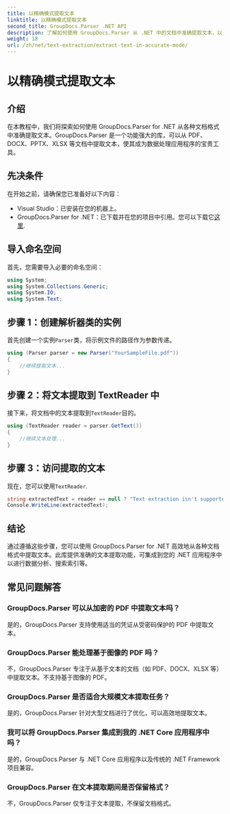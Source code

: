 ```yaml
---
title: 以精确模式提取文本
linktitle: 以精确模式提取文本
second_title: GroupDocs.Parser .NET API
description: 了解如何使用 GroupDocs.Parser 从 .NET 中的文档中准确提取文本，以实现无缝数据处理。
weight: 18
url: /zh/net/text-extraction/extract-text-in-accurate-mode/
---
```


# 以精确模式提取文本

## 介绍
在本教程中，我们将探索如何使用 GroupDocs.Parser for .NET 从各种文档格式中准确提取文本。GroupDocs.Parser 是一个功能强大的库，可以从 PDF、DOCX、PPTX、XLSX 等文档中提取文本，使其成为数据处理应用程序的宝贵工具。
## 先决条件
在开始之前，请确保您已准备好以下内容：
- Visual Studio：已安装在您的机器上。
-  GroupDocs.Parser for .NET：已下载并在您的项目中引用。您可以下载它[这里](https://releases.groupdocs.com/parser/net/).

## 导入命名空间
首先，您需要导入必要的命名空间：
```csharp
using System;
using System.Collections.Generic;
using System.IO;
using System.Text;
```
## 步骤 1：创建解析器类的实例
首先创建一个实例`Parser`类，将示例文件的路径作为参数传递。
```csharp
using (Parser parser = new Parser("YourSampleFile.pdf"))
{
    //继续提取文本...
}
```
## 步骤 2：将文本提取到 TextReader 中
接下来，将文档中的文本提取到`TextReader`目的。
```csharp
using (TextReader reader = parser.GetText())
{
    //继续文本处理...
}
```
## 步骤 3：访问提取的文本
现在，您可以使用`TextReader`.
```csharp
string extractedText = reader == null ? "Text extraction isn't supported" : reader.ReadToEnd();
Console.WriteLine(extractedText);
```

## 结论
通过遵循这些步骤，您可以使用 GroupDocs.Parser for .NET 高效地从各种文档格式中提取文本。此库提供准确的文本提取功能，可集成到您的 .NET 应用程序中以进行数据分析、搜索索引等。

## 常见问题解答
### GroupDocs.Parser 可以从加密的 PDF 中提取文本吗？
是的，GroupDocs.Parser 支持使用适当的凭证从受密码保护的 PDF 中提取文本。
### GroupDocs.Parser 能处理基于图像的 PDF 吗？
不，GroupDocs.Parser 专注于从基于文本的文档（如 PDF、DOCX、XLSX 等）中提取文本。不支持基于图像的 PDF。
### GroupDocs.Parser 是否适合大规模文本提取任务？
是的，GroupDocs.Parser 针对大型文档进行了优化，可以高效地提取文本。
### 我可以将 GroupDocs.Parser 集成到我的 .NET Core 应用程序中吗？
是的，GroupDocs.Parser 与 .NET Core 应用程序以及传统的 .NET Framework 项目兼容。
### GroupDocs.Parser 在文本提取期间是否保留格式？
不，GroupDocs.Parser 仅专注于文本提取，不保留文档格式。